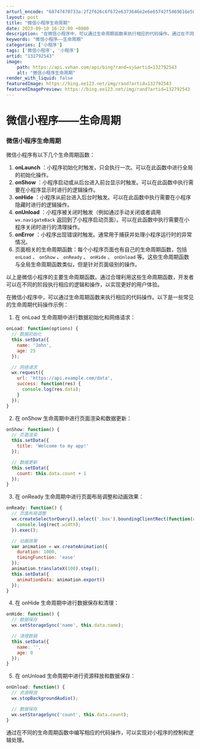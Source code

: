 ```yaml
---
arturl_encode: "68747470733a:2f2f626c6f672e6373646e2e6e65742f5469616e587561622f:61727469636c652f64657461696c732f313332373932353433"
layout: post
title: "微信小程序生命周期"
date: 2023-09-10 16:22:09 +0800
description: "在微信小程序中，可以通过生命周期函数来执行相应的代码操作。通过在不同的生命周期函数中编写相应的代码操"
keywords: "微信小程序——生命周期"
categories: ['小程序']
tags: ['微信小程序', '小程序']
artid: "132792543"
image:
    path: https://api.vvhan.com/api/bing?rand=sj&artid=132792543
    alt: "微信小程序生命周期"
render_with_liquid: false
featuredImage: https://bing.ee123.net/img/rand?artid=132792543
featuredImagePreview: https://bing.ee123.net/img/rand?artid=132792543
---
```


# 微信小程序——生命周期

### 微信小程序生命周期

微信小程序有以下几个生命周期函数：

1. **onLaunch**
   ：小程序初始化时触发，只会执行一次。可以在此函数中进行全局的初始化操作。
2. **onShow**
   ：小程序启动或从后台进入前台显示时触发。可以在此函数中执行需要在小程序显示时进行的逻辑操作。
3. **onHide**
   ：小程序从前台进入后台时触发。可以在此函数中执行需要在小程序隐藏时进行的逻辑操作。
4. **onUnload**
   ：小程序被关闭时触发（例如通过手动关闭或者调用
   `wx.navigateBack`
   返回到了小程序启动页面）。可以在此函数中执行需要在小程序关闭时进行的清理操作。
5. **onError**
   ：小程序出现错误时触发。通常用于捕获并处理小程序运行时的异常情况。
6. 页面相关的生命周期函数：每个小程序页面也有自己的生命周期函数，包括
   `onLoad`
   、
   `onShow`
   、
   `onReady`
   、
   `onHide`
   、
   `onUnload`
   等。这些生命周期函数与全局生命周期函数类似，但是针对页面级别的操作。

以上是微信小程序的主要生命周期函数。通过合理利用这些生命周期函数，开发者可以在不同的阶段执行相应的逻辑和操作，以实现更好的用户体验。
  
在微信小程序中，可以通过生命周期函数来执行相应的代码操作。以下是一些常见的生命周期代码操作示例：

1. 在 onLoad 生命周期中进行数据初始化和网络请求：

```javascript
onLoad: function(options) {
  // 数据初始化
  this.setData({
    name: 'John',
    age: 25
  });

  // 网络请求
  wx.request({
    url: 'https://api.example.com/data',
    success: function(res) {
      console.log(res.data);
    }
  });
}

```

2. 在 onShow 生命周期中进行页面渲染和数据更新：

```javascript
onShow: function() {
  // 页面渲染
  this.setData({
    title: 'Welcome to my app!'
  });

  // 数据更新
  this.setData({
    count: this.data.count + 1
  });
}

```

3. 在 onReady 生命周期中进行页面布局调整和动画效果：

```javascript
onReady: function() {
  // 页面布局调整
  wx.createSelectorQuery().select('.box').boundingClientRect(function(rect) {
    console.log(rect.width);
  }).exec();

  // 动画效果
  var animation = wx.createAnimation({
    duration: 1000,
    timingFunction: 'ease'
  });
  animation.translateX(100).step();
  this.setData({
    animationData: animation.export()
  });
}

```

4. 在 onHide 生命周期中进行数据保存和清理：

```javascript
onHide: function() {
  // 数据保存
  wx.setStorageSync('name', this.data.name);

  // 清理数据
  this.setData({
    name: '',
    age: 0
  });
}

```

5. 在 onUnload 生命周期中进行资源释放和数据保存：

```javascript
onUnload: function() {
  // 资源释放
  wx.stopBackgroundAudio();

  // 数据保存
  wx.setStorageSync('count', this.data.count);
}

```

通过在不同的生命周期函数中编写相应的代码操作，可以实现对小程序的控制和逻辑处理。